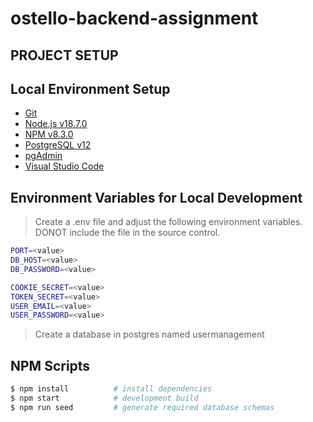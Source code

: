 # ostello-backend-assignment

## PROJECT SETUP

## Local Environment Setup

- [Git](https://git-scm.com/)
- [Node.js v18.7.0](https://nodejs.org/en/)
- [NPM v8.3.0](https://www.npmjs.com/)
- [PostgreSQL v12](https://www.enterprisedb.com/downloads/postgres-postgresql-downloads)
- [pgAdmin](https://www.pgadmin.org/)
- [Visual Studio Code](https://code.visualstudio.com/)

## Environment Variables for Local Development

> Create a .env file and adjust the following environment variables. DONOT include the file in the source control.

```bash
PORT=<value>
DB_HOST=<value>
DB_PASSWORD=<value>

COOKIE_SECRET=<value>
TOKEN_SECRET=<value>
USER_EMAIL=<value>
USER_PASSWORD=<value>
```

> Create a database in postgres named usermanagement

## NPM Scripts

```bash
$ npm install          # install dependencies
$ npm start            # development build
$ npm run seed         # generate required database schemas
```
